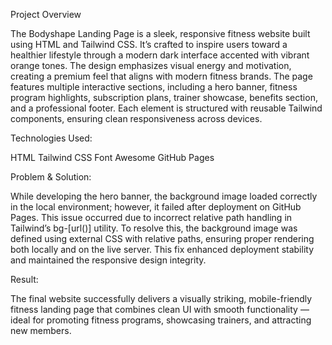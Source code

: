 Project Overview

The Bodyshape Landing Page is a sleek, responsive fitness website built using HTML and Tailwind CSS. It’s crafted to inspire users toward a healthier lifestyle through a modern dark interface accented with vibrant orange tones. 
The design emphasizes visual energy and motivation, creating a premium feel that aligns with modern fitness brands. The page features multiple interactive sections, including a hero banner, fitness program highlights, subscription plans, trainer showcase, benefits section, and a professional footer. Each element is structured with reusable Tailwind components, ensuring clean responsiveness across devices.

Technologies Used:

HTML
Tailwind CSS
Font Awesome
GitHub Pages

Problem & Solution:

While developing the hero banner, the background image loaded correctly in the local environment; however, it failed after deployment on GitHub Pages. This issue occurred due to incorrect relative path handling in Tailwind’s bg-[url()] utility.
To resolve this, the background image was defined using external CSS with relative paths, ensuring proper rendering both locally and on the live server. This fix enhanced deployment stability and maintained the responsive design integrity.

Result:

The final website successfully delivers a visually striking, mobile-friendly fitness landing page that combines clean UI with smooth functionality — ideal for promoting fitness programs, showcasing trainers, and attracting new members.
